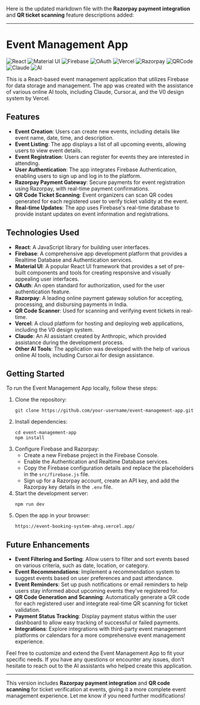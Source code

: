 Here is the updated markdown file with the **Razorpay payment integration** and **QR ticket scanning** feature descriptions added:

---

# Event Management App

![React](https://img.shields.io/badge/react-%2320232a.svg?style=for-the-badge&logo=react&logoColor=%2361DAFB)
![Material UI](https://img.shields.io/badge/MaterialUI-%230081CB.svg?style=for-the-badge&logo=material-ui&logoColor=white)
![Firebase](https://img.shields.io/badge/firebase-%23039BE5.svg?style=for-the-badge&logo=firebase)
![OAuth](https://img.shields.io/badge/OAuth-%23FF6F00.svg?style=for-the-badge&logo=OAuth&logoColor=white)
![Vercel](https://img.shields.io/badge/vercel-%23000000.svg?style=for-the-badge&logo=vercel&logoColor=white)
![Razorpay](https://img.shields.io/badge/Razorpay-%230019DB.svg?style=for-the-badge&logo=razorpay&logoColor=white)
![QRCode](https://img.shields.io/badge/QR_Scanner-%23000000.svg?style=for-the-badge&logo=qr-scanner&logoColor=white)
![Claude](https://img.shields.io/badge/Claude-AI-blue?style=for-the-badge)
![AI](https://img.shields.io/badge/AI-Assisted-orange?style=for-the-badge)

This is a React-based event management application that utilizes Firebase for data storage and management. The app was created with the assistance of various online AI tools, including Claude, Cursor.ai, and the V0 design system by Vercel.

## Features

- **Event Creation**: Users can create new events, including details like event name, date, time, and description.
- **Event Listing**: The app displays a list of all upcoming events, allowing users to view event details.
- **Event Registration**: Users can register for events they are interested in attending.
- **User Authentication**: The app integrates Firebase Authentication, enabling users to sign up and log in to the platform.
- **Razorpay Payment Gateway**: Secure payments for event registration using Razorpay, with real-time payment confirmations.
- **QR Code Ticket Scanning**: Event organizers can scan QR codes generated for each registered user to verify ticket validity at the event.
- **Real-time Updates**: The app uses Firebase's real-time database to provide instant updates on event information and registrations.

## Technologies Used

- **React**: A JavaScript library for building user interfaces.
- **Firebase**: A comprehensive app development platform that provides a Realtime Database and Authentication services.
- **Material UI**: A popular React UI framework that provides a set of pre-built components and tools for creating responsive and visually appealing user interfaces.
- **OAuth**: An open standard for authorization, used for the user authentication feature.
- **Razorpay**: A leading online payment gateway solution for accepting, processing, and disbursing payments in India.
- **QR Code Scanner**: Used for scanning and verifying event tickets in real-time.
- **Vercel**: A cloud platform for hosting and deploying web applications, including the V0 design system.
- **Claude**: An AI assistant created by Anthropic, which provided assistance during the development process.
- **Other AI Tools**: The application was developed with the help of various online AI tools, including Cursor.ai for design assistance.

## Getting Started

To run the Event Management App locally, follow these steps:

1. Clone the repository:
   ```
   git clone https://github.com/your-username/event-management-app.git
   ```
2. Install dependencies:
   ```
   cd event-management-app
   npm install
   ```
3. Configure Firebase and Razorpay:
   - Create a new Firebase project in the Firebase Console.
   - Enable the Authentication and Realtime Database services.
   - Copy the Firebase configuration details and replace the placeholders in the `src/firebase.js` file.
   - Sign up for a Razorpay account, create an API key, and add the Razorpay key details in the `.env` file.
4. Start the development server:
   ```
   npm run dev
   ```
5. Open the app in your browser:
   ```
   https://event-booking-system-ahxg.vercel.app/
   ```

## Future Enhancements

- **Event Filtering and Sorting**: Allow users to filter and sort events based on various criteria, such as date, location, or category.
- **Event Recommendations**: Implement a recommendation system to suggest events based on user preferences and past attendance.
- **Event Reminders**: Set up push notifications or email reminders to help users stay informed about upcoming events they've registered for.
- **QR Code Generation and Scanning**: Automatically generate a QR code for each registered user and integrate real-time QR scanning for ticket validation.
- **Payment Status Tracking**: Display payment status within the user dashboard to allow easy tracking of successful or failed payments.
- **Integrations**: Explore integrations with third-party event management platforms or calendars for a more comprehensive event management experience.

Feel free to customize and extend the Event Management App to fit your specific needs. If you have any questions or encounter any issues, don't hesitate to reach out to the AI assistants who helped create this application.

---

This version includes **Razorpay payment integration** and **QR code scanning** for ticket verification at events, giving it a more complete event management experience. Let me know if you need further modifications!
